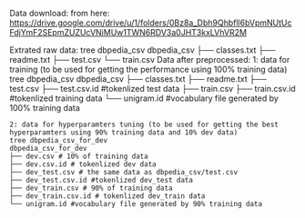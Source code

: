 Data download:
from here: https://drive.google.com/drive/u/1/folders/0Bz8a_Dbh9Qhbfll6bVpmNUtUcFdjYmF2SEpmZUZUcVNiMUw1TWN6RDV3a0JHT3kxLVhVR2M 

Extrated raw data:
    tree dbpedia_csv
    dbpedia_csv
    ├── classes.txt
    ├── readme.txt
    ├── test.csv
    └── train.csv
Data after preprocessed:
    1: data for training (to be used for getting the performance using 100% training data)
    tree dbpedia_csv
    dbpedia_csv 
    ├── classes.txt
    ├── readme.txt
    ├── test.csv
    ├── test.csv.id #tokenlized test data
    ├── train.csv
    ├── train.csv.id #tokenlized training data
    └── unigram.id #vocabulary file generated by 100% training data

    2: data for hyperparamters tuning (to be used for getting the best hyperparamters using 90% training data and 10% dev data)
    tree dbpedia_csv_for_dev
    dbpedia_csv_for_dev
    ├── dev.csv # 10% of training data
    ├── dev.csv.id # tokenlized dev data
    ├── dev_test.csv # the same data as dbpedia_csv/test.csv  
    ├── dev_test.csv.id #tokenlized dev_test data 
    ├── dev_train.csv # 90% of training data
    ├── dev_train.csv.id # tokenlized dev_train data 
    └── unigram.id #vocabulary file generated by 90% training data
